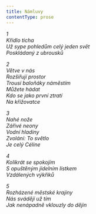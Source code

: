 ```yaml
---
title: Námluvy
contentType: prose
---
```


<section>

_1  
Křídlo ticha  
Už sype pohledům celý jeden svět  
Poskládaný z ubrousků_

</section>

<section>

_2  
Větve v nás  
Rozšiřují prostor  
Trousí baloňáky náměstím  
Můžete hádat  
Kdo se jako první ztratí  
Na křižovatce_

</section>

<section>

_3  
Nahé nože  
Zářivé neony  
Vodní hladiny  
Zvolání: To světlo  
Je celý Céline_

</section>

<section>

_4  
Kolikrát se spokojím  
S opuštěným jídelním lístkem  
Vzdálených výkřiků_

</section>

<section>

_5  
Rozházené městské krajiny  
Nás svádějí už tím  
Jak nenápadně vklouzly do dějin_

</section>
